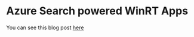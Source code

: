 Azure Search powered WinRT Apps
=============

You can see this blog post [here](http://timgabrhel.com/blog/azure-search-powered-winrt-apps-part-1)
